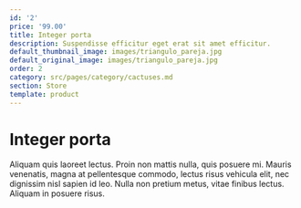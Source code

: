 ```yaml
---
id: '2'
price: '99.00'
title: Integer porta
description: Suspendisse efficitur eget erat sit amet efficitur.
default_thumbnail_image: images/triangulo_pareja.jpg
default_original_image: images/triangulo_pareja.jpg
order: 2
category: src/pages/category/cactuses.md
section: Store
template: product
---
```


# Integer porta

Aliquam quis laoreet lectus. Proin non mattis nulla, quis posuere mi. Mauris venenatis, magna at pellentesque commodo, lectus risus vehicula elit, nec dignissim nisl sapien id leo. Nulla non pretium metus, vitae finibus lectus. Aliquam in posuere risus.
